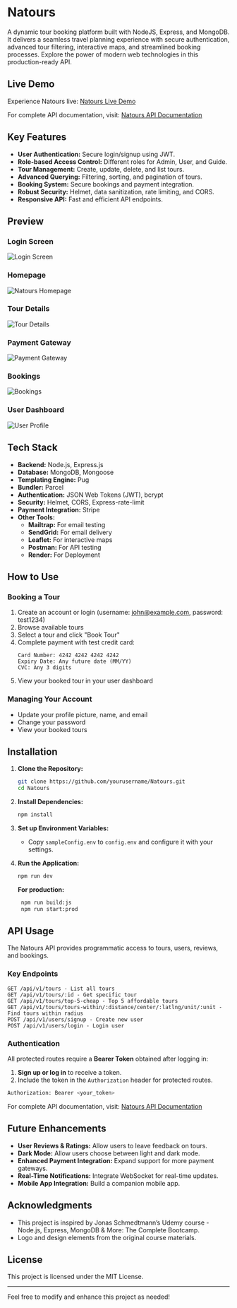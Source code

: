 # Natours

A dynamic tour booking platform built with NodeJS, Express, and MongoDB. It delivers a seamless travel planning experience with secure authentication, advanced tour filtering, interactive maps, and streamlined booking processes. Explore the power of modern web technologies in this production-ready API.

## Live Demo

Experience Natours live: [Natours Live Demo](https://natours-shubhanan.onrender.com/)

For complete API documentation, visit: [Natours API Documentation](https://documenter.getpostman.com/view/41999888/2sAYdeNY3G)

## Key Features

- **User Authentication:** Secure login/signup using JWT.
- **Role-based Access Control:** Different roles for Admin, User, and Guide.
- **Tour Management:** Create, update, delete, and list tours.
- **Advanced Querying:** Filtering, sorting, and pagination of tours.
- **Booking System:** Secure bookings and payment integration.
- **Robust Security:** Helmet, data sanitization, rate limiting, and CORS.
- **Responsive API:** Fast and efficient API endpoints.

## Preview

### Login Screen

![Login Screen](screenshots/Login.png)

### Homepage

![Natours Homepage](screenshots/Homepage.png)

### Tour Details

![Tour Details](screenshots/Tour.gif)

### Payment Gateway

![Payment Gateway](screenshots/Payment.png)

### Bookings

![Bookings](screenshots/Bookings.png)

### User Dashboard

![User Profile](screenshots/Profile.png)

## Tech Stack

- **Backend:** Node.js, Express.js
- **Database:** MongoDB, Mongoose
- **Templating Engine:** Pug
- **Bundler:** Parcel
- **Authentication:** JSON Web Tokens (JWT), bcrypt
- **Security:** Helmet, CORS, Express-rate-limit
- **Payment Integration:** Stripe
- **Other Tools:**
  - **Mailtrap:** For email testing
  - **SendGrid:** For email delivery
  - **Leaflet:** For interactive maps
  - **Postman:** For API testing
  - **Render:** For Deployment

## How to Use

### Booking a Tour

1. Create an account or login (username: john@example.com, password: test1234)
2. Browse available tours
3. Select a tour and click "Book Tour"
4. Complete payment with test credit card:
   ```
   Card Number: 4242 4242 4242 4242
   Expiry Date: Any future date (MM/YY)
   CVC: Any 3 digits
   ```
5. View your booked tour in your user dashboard

### Managing Your Account

- Update your profile picture, name, and email
- Change your password
- View your booked tours

## Installation

1. **Clone the Repository:**

   ```sh
   git clone https://github.com/yourusername/Natours.git
   cd Natours
   ```

2. **Install Dependencies:**

   ```sh
   npm install
   ```

3. **Set up Environment Variables:**

   - Copy `sampleConfig.env` to `config.env` and configure it with your settings.

4. **Run the Application:**

   ```sh
   npm run dev
   ```

   **For production:**

   ```sh
    npm run build:js
    npm run start:prod
   ```

## API Usage

The Natours API provides programmatic access to tours, users, reviews, and bookings.

### Key Endpoints

```
GET /api/v1/tours - List all tours
GET /api/v1/tours/:id - Get specific tour
GET /api/v1/tours/top-5-cheap - Top 5 affordable tours
GET /api/v1/tours/tours-within/:distance/center/:latlng/unit/:unit - Find tours within radius
POST /api/v1/users/signup - Create new user
POST /api/v1/users/login - Login user
```

### Authentication

All protected routes require a **Bearer Token** obtained after logging in:

1. **Sign up or log in** to receive a token.
2. Include the token in the `Authorization` header for protected routes.

```sh
Authorization: Bearer <your_token>
```

For complete API documentation, visit: [Natours API Documentation](https://documenter.getpostman.com/view/41999888/2sAYdeNY3G)

## Future Enhancements

- **User Reviews & Ratings:** Allow users to leave feedback on tours.
- **Dark Mode:** Allow users choose between light and dark mode.
- **Enhanced Payment Integration:** Expand support for more payment gateways.
- **Real-Time Notifications:** Integrate WebSocket for real-time updates.
- **Mobile App Integration:** Build a companion mobile app.

## Acknowledgments

- This project is inspired by Jonas Schmedtmann’s Udemy course - Node.js, Express, MongoDB & More: The Complete Bootcamp.
- Logo and design elements from the original course materials.

## License

This project is licensed under the MIT License.

---

Feel free to modify and enhance this project as needed!

